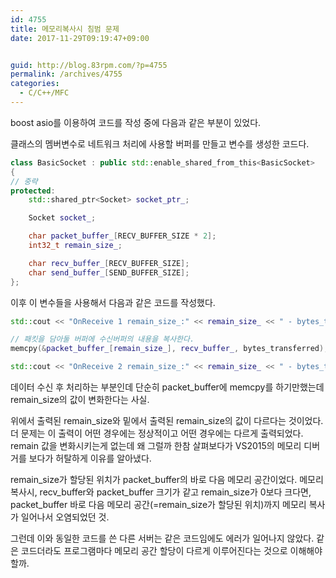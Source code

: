 ```yaml
---
id: 4755
title: 메모리복사시 침범 문제
date: 2017-11-29T09:19:47+09:00


guid: http://blog.83rpm.com/?p=4755
permalink: /archives/4755
categories:
  - C/C++/MFC
---
```

boost asio를 이용하여 코드를 작성 중에 다음과 같은 부분이 있었다.

클래스의 멤버변수로 네트워크 처리에 사용할 버퍼를 만들고 변수를 생성한 코드다.

```cpp
class BasicSocket : public std::enable_shared_from_this<BasicSocket>
{
// 중략
protected:
    std::shared_ptr<Socket> socket_ptr_;

    Socket socket_;

    char packet_buffer_[RECV_BUFFER_SIZE * 2];
    int32_t remain_size_;

    char recv_buffer_[RECV_BUFFER_SIZE];
    char send_buffer_[SEND_BUFFER_SIZE];
};
```

이후 이 변수들을 사용해서 다음과 같은 코드를 작성했다.

```cpp
std::cout << "OnReceive 1 remain_size_:" << remain_size_ << " - bytes_transferred:" << bytes_transferred << std::endl;

// 패킷을 담아둘 버퍼에 수신버퍼의 내용을 복사한다.
memcpy(&packet_buffer_[remain_size_], recv_buffer_, bytes_transferred);

std::cout << "OnReceive 2 remain_size_:" << remain_size_ << " - bytes_transferred:" << bytes_transferred << std::endl;
```

데이터 수신 후 처리하는 부분인데 단순히 packet_buffer에 memcpy를 하기만했는데 remain_size의 값이 변화한다는 사실.

위에서 출력된 remain_size와 밑에서 출력된 remain_size의 값이 다르다는 것이었다. 더 문제는 이 출력이 어떤 경우에는 정상적이고 어떤 경우에는 다르게 출력되었다. remain 값을 변화시키는게 없는데 왜 그럴까 한참 살펴보다가 VS2015의 메모리 디버거를 보다가 허탈하게 이유를 알아냈다.

remain_size가 할당된 위치가 packet_buffer의 바로 다음 메모리 공간이었다. 메모리 복사시, recv_buffer와 packet_buffer 크기가 같고 remain_size가 0보다 크다면, packet_buffer 바로 다음 메모리 공간(=remain_size가 할당된 위치)까지 메모리 복사가 일어나서 오염되었던 것.

그런데 이와 동일한 코드를 쓴 다른 서버는 같은 코드임에도 에러가 일어나지 않았다. 같은 코드더라도 프로그램마다 메모리 공간 할당이 다르게 이루어진다는 것으로 이해해야할까.
